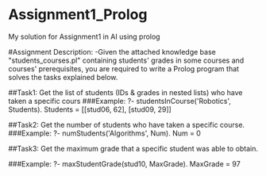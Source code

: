 # Assignment1_Prolog
My solution for Assignment1 in AI using prolog

#Assignment Description:
  -Given the attached knowledge base "students_courses.pl" containing students' grades in
  some courses and courses' prerequisites, you are required to write a Prolog program
  that solves the tasks explained below.

##Task1:
  Get the list of students (IDs & grades in nested lists) who have taken a specific cours
  ###Example:
    ?- studentsInCourse('Robotics', Students).
    Students = [[stud06, 62], [stud09, 29]]
 
 ##Task2:
   Get the number of students who have taken a specific course.
 ###Example:
   ?- numStudents('Algorithms', Num).
   Num = 0
   
##Task3:
  Get the maximum grade that a specific student was able to obtain.

###Example:
  ?- maxStudentGrade(stud10, MaxGrade).
  MaxGrade = 97




